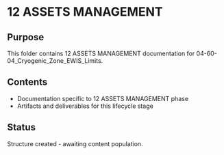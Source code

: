 # 12 ASSETS MANAGEMENT

## Purpose
This folder contains 12 ASSETS MANAGEMENT documentation for 04-60-04_Cryogenic_Zone_EWIS_Limits.

## Contents
- Documentation specific to 12 ASSETS MANAGEMENT phase
- Artifacts and deliverables for this lifecycle stage

## Status
Structure created - awaiting content population.
